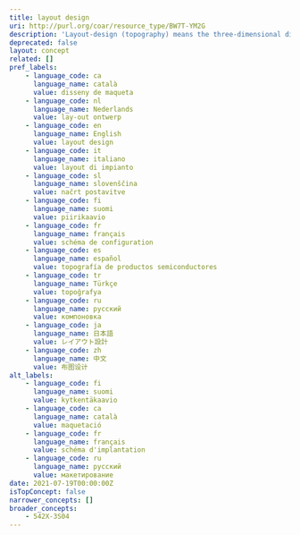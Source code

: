 ```yaml
---
title: layout design
uri: http://purl.org/coar/resource_type/BW7T-YM2G
description: 'Layout-design (topography) means the three-dimensional disposition, however expressed, of the interconnections of an integrated circuit, or such a three-dimensional disposition prepared for an integrated circuit intended for manufacture the elements of an integrated circuit (at least one of which is an active element) and of some or all. [Source: https://www.wipo.int/edocs/lexdocs/laws/en/hk/hk028en.pdf]'
deprecated: false
layout: concept
related: []
pref_labels:
    - language_code: ca
      language_name: català
      value: disseny de maqueta
    - language_code: nl
      language_name: Nederlands
      value: lay-out ontwerp
    - language_code: en
      language_name: English
      value: layout design
    - language_code: it
      language_name: italiano
      value: layout di impianto
    - language_code: sl
      language_name: slovenščina
      value: načrt postavitve
    - language_code: fi
      language_name: suomi
      value: piirikaavio
    - language_code: fr
      language_name: français
      value: schéma de configuration
    - language_code: es
      language_name: español
      value: topografía de productos semiconductores
    - language_code: tr
      language_name: Türkçe
      value: topoğrafya
    - language_code: ru
      language_name: русский
      value: компоновка
    - language_code: ja
      language_name: 日本語
      value: レイアウト設計
    - language_code: zh
      language_name: 中文
      value: 布图设计
alt_labels:
    - language_code: fi
      language_name: suomi
      value: kytkentäkaavio
    - language_code: ca
      language_name: català
      value: maquetació
    - language_code: fr
      language_name: français
      value: schéma d'implantation
    - language_code: ru
      language_name: русский
      value: макетирование
date: 2021-07-19T00:00:00Z
isTopConcept: false
narrower_concepts: []
broader_concepts:
    - 542X-3S04
---
```


